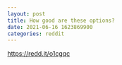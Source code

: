 ```yaml
--- 
layout: post 
title: How good are these options? 
date: 2021-06-16 1623869900 
categories: reddit 
--- 
```

https://redd.it/o1cgqc
